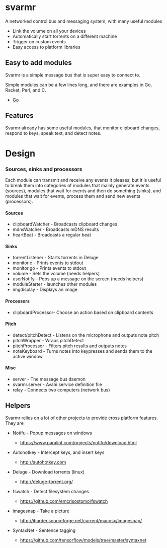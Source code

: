 # svarmr

A networked control bus and messaging system, with many useful modules

* Link the volume on all your devices
* Automatically start torrents on a different machine
* Trigger on custom events
* Easy access to platform libraries



## Easy to add modules

Svarmr is a simple message bus that is super easy to connect to.

Simple modules can be a few lines long, and there are examples in Go, Racket, Perl, and C.

* [Go](https://github.com/donomii/svarmrgo)

## Features

Svarmr already has some useful modules, that monitor clipboard changes, respond to keys, speak text, and detect notes.

# Design

### Sources, sinks and processors

Each module can transmit and receive any events it pleases, but it is useful to break them into categories of modules that mainly generate events (sources), modules that wait for events and then do something (sinks), and modules that wait for events, process them and send new events (processors).

#### Sources

* clipboardWatcher  - Broadcasts clipboard changes
* mdnsWatcher       - Broadcasts mDNS results
* heartBeat         - Broadcasts a regular beat

#### Sinks

* torrentListener   - Starts torrents in Deluge
* monitor.c         - Prints events to stdout
* monitor.go        - Prints events to stdout
* volume            - Sets the volume (needs helpers)
* userNotify        - Pops up a message on the screen (needs helpers)
* moduleStarter     - launches other modules
* imgdisplay        - Displays an image

#### Processors

* clipboardProcessor- Choose an action based on clipboard contents

#### Pitch

* detect/pitchDetect    - Listens on the microphone and outputs note pitch
* pitchWrapper      - Wraps pitchDetect
* pitchProcessor    - Filters pitch results and outputs notes
* noteKeyboard      - Turns notes into keypresses and sends them to the active window

#### Misc

* server            - The message bus daemon
* svarmr.server     - Avahi service definition file
* relay             - Connects two computers (network bus)


## Helpers

Svarmr relies on a lot of other projects to provide cross platform features.  They are

* Notifu - Popup messages on windows
    * https://www.paralint.com/projects/notifu/download.html
* Autohotkey - Intercept keys, and insert keys
    * http://autohotkey.com

* Deluge - Download torrents (linux)
    * http://deluge-torrent.org/
* fswatch - Detect filesystem changes
    * https://github.com/emcrisostomo/fswatch
* imagesnap - Take a picture
    * http://iharder.sourceforge.net/current/macosx/imagesnap/
* SyntaxNet - Sentence tagging
    * https://github.com/tensorflow/models/tree/master/syntaxnet


